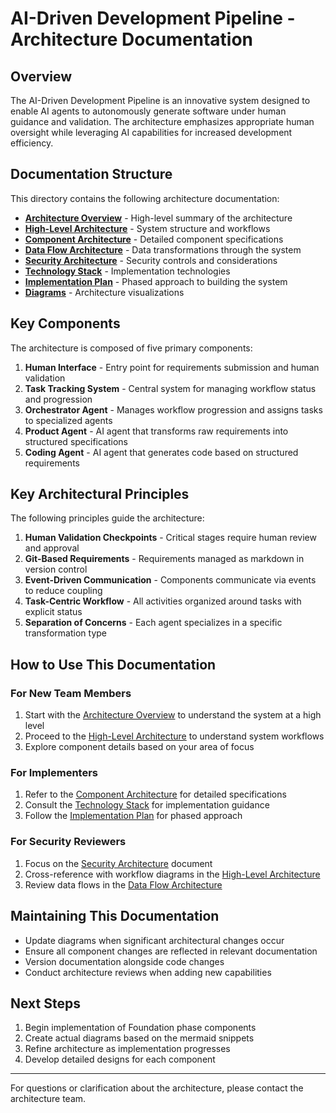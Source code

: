 # AI-Driven Development Pipeline - Architecture Documentation

## Overview

The AI-Driven Development Pipeline is an innovative system designed to enable AI agents to autonomously generate software under human guidance and validation. The architecture emphasizes appropriate human oversight while leveraging AI capabilities for increased development efficiency.

## Documentation Structure

This directory contains the following architecture documentation:

- **[Architecture Overview](architecture_overview.md)** - High-level summary of the architecture
- **[High-Level Architecture](high_level_architecture.md)** - System structure and workflows
- **[Component Architecture](component_architecture.md)** - Detailed component specifications
- **[Data Flow Architecture](data_flow_architecture.md)** - Data transformations through the system
- **[Security Architecture](security_architecture.md)** - Security controls and considerations
- **[Technology Stack](technology_stack.md)** - Implementation technologies
- **[Implementation Plan](implementation_plan.md)** - Phased approach to building the system
- **[Diagrams](diagrams/)** - Architecture visualizations

## Key Components

The architecture is composed of five primary components:

1. **Human Interface** - Entry point for requirements submission and human validation
2. **Task Tracking System** - Central system for managing workflow status and progression
3. **Orchestrator Agent** - Manages workflow progression and assigns tasks to specialized agents
4. **Product Agent** - AI agent that transforms raw requirements into structured specifications
5. **Coding Agent** - AI agent that generates code based on structured requirements

## Key Architectural Principles

The following principles guide the architecture:

1. **Human Validation Checkpoints** - Critical stages require human review and approval
2. **Git-Based Requirements** - Requirements managed as markdown in version control
3. **Event-Driven Communication** - Components communicate via events to reduce coupling
4. **Task-Centric Workflow** - All activities organized around tasks with explicit status
5. **Separation of Concerns** - Each agent specializes in a specific transformation type

## How to Use This Documentation

### For New Team Members

1. Start with the [Architecture Overview](architecture_overview.md) to understand the system at a high level
2. Proceed to the [High-Level Architecture](high_level_architecture.md) to understand system workflows
3. Explore component details based on your area of focus

### For Implementers

1. Refer to the [Component Architecture](component_architecture.md) for detailed specifications
2. Consult the [Technology Stack](technology_stack.md) for implementation guidance
3. Follow the [Implementation Plan](implementation_plan.md) for phased approach

### For Security Reviewers

1. Focus on the [Security Architecture](security_architecture.md) document
2. Cross-reference with workflow diagrams in the [High-Level Architecture](high_level_architecture.md)
3. Review data flows in the [Data Flow Architecture](data_flow_architecture.md)

## Maintaining This Documentation

- Update diagrams when significant architectural changes occur
- Ensure all component changes are reflected in relevant documentation
- Version documentation alongside code changes
- Conduct architecture reviews when adding new capabilities

## Next Steps

1. Begin implementation of Foundation phase components
2. Create actual diagrams based on the mermaid snippets
3. Refine architecture as implementation progresses
4. Develop detailed designs for each component

---

For questions or clarification about the architecture, please contact the architecture team. 